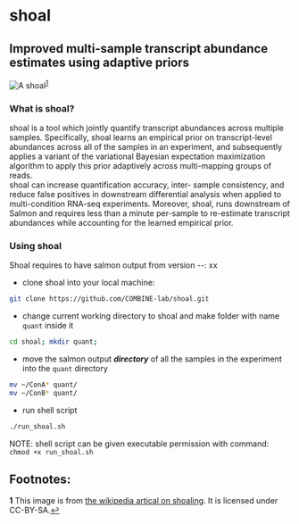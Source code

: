# shoal 
Improved multi-sample transcript abundance estimates using adaptive priors
--------------------------------------------------------------------------

![A shoal](https://upload.wikimedia.org/wikipedia/commons/b/b1/School_jacks_klein.JPG)<sup id="a1">[1](#f1)</sup>


### What is shoal?
shoal is a tool which jointly quantify transcript abundances across multiple samples.
Specifically, shoal learns an empirical prior on transcript-level abundances across all of the 
samples in an experiment, and subsequently applies a variant of the variational Bayesian 
expectation maximization algorithm to apply this prior adaptively across multi-mapping groups 
of reads.  
shoal can increase quantification accuracy, inter- sample consistency, and reduce false positives in 
downstream differential analysis when applied to multi-condition RNA-seq experiments. 
Moreover, shoal, runs downstream of Salmon and requires less 
than a minute per-sample to re-estimate transcript abundances while accounting for the learned empirical prior.

### Using shoal
Shoal requires to have salmon output from version --: xx

* clone shoal into your local machine:
```bash
git clone https://github.com/COMBINE-lab/shoal.git
```

* change current working directory to shoal and make folder with name `quant` inside it
```bash
cd shoal; mkdir quant;
```

* move the salmon output ***directory*** of all the samples in the experiment into the `quant` directory
```bash
mv ~/ConA* quant/
mv ~/ConB* quant/
```

* run shell script
```bash
./run_shoal.sh
```
NOTE: shell script can be given executable permission with command: ```chmod +x run_shoal.sh```

Footnotes:
----------
<b id="f1">1</b> This image is from [the wikipedia artical on shoaling](https://en.wikipedia.org/wiki/Shoaling_and_schooling#/media/File:School_jacks_klein.JPG). It is licensed under CC-BY-SA.[↩](#a1)
